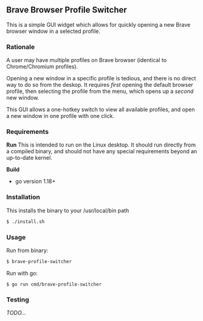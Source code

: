 ## Brave Browser Profile Switcher

This is a simple GUI widget which allows for quickly opening a new Brave browser window 
in a selected profile.


### Rationale

A user may have multiple profiles on Brave browser (identical to Chrome/Chromium profiles).

Opening a new window in a specific profile is tedious, and there is no direct way to do so 
from the deskop. It requires *first* opening the default browser profile, then selecting
the profile from the menu, which opens up a *second* new window.

This GUI allows a one-hotkey switch to view all available profiles, and open a new window 
in one profile with one click.

### Requirements

**Run**
This is intended to run on the Linux desktop. It should run directly from a compiled binary,
and should not have any special requirements beyond an up-to-date kernel.

**Build**
- go version 1.18+


### Installation

This installs the binary to your /usr/local/bin path

```sh
$ ./install.sh
```

### Usage

Run from binary:

```sh
$ brave-profile-switcher

```

Run with go: 

```
$ go run cmd/brave-profile-switcher
```

### Testing

*TODO...*
